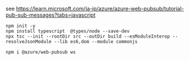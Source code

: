 see https://learn.microsoft.com/ja-jp/azure/azure-web-pubsub/tutorial-pub-sub-messages?tabs=javascript


```:Project作成
npm init -y
npm install typescript  @types/node --save-dev
npx tsc --init --rootDir src --outDir build --esModuleInterop --resolveJsonModule --lib es6,dom --module commonjs
```

```:ライブラリ
npm i @azure/web-pubsub ws
```



